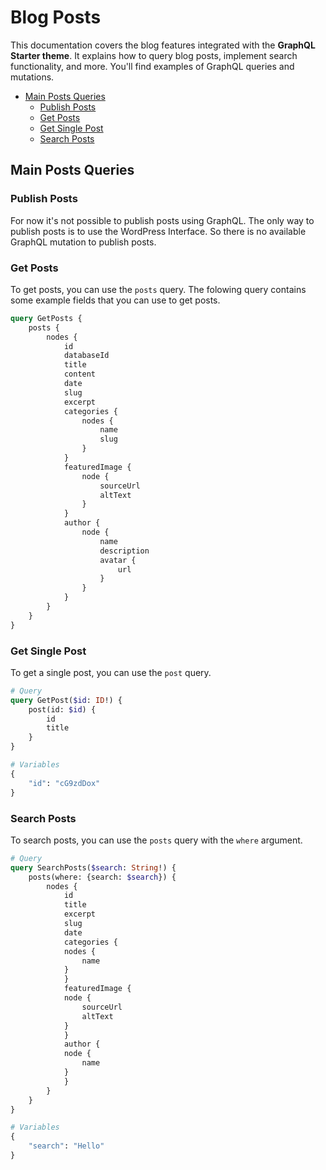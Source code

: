 <h1>Blog Posts</h1>

This documentation covers the blog features integrated with the **GraphQL Starter theme**. It explains how to query blog posts, implement search functionality, and more. You'll find examples of GraphQL queries and mutations.

- [Main Posts Queries](#main-posts-queries)
  - [Publish Posts](#publish-posts)
  - [Get Posts](#get-posts)
  - [Get Single Post](#get-single-post)
  - [Search Posts](#search-posts)

## Main Posts Queries

### Publish Posts

For now it's not possible to publish posts using GraphQL. The only way to publish posts is to use the WordPress Interface.
So there is no available GraphQL mutation to publish posts.

### Get Posts

To get posts, you can use the `posts` query. The folowing query contains some example fields that you can use to get posts.

```graphql
query GetPosts {
    posts {
        nodes {
            id
            databaseId
            title
            content
            date
            slug
            excerpt
            categories {
                nodes {
                    name
                    slug
                }
            }
            featuredImage {
                node {
                    sourceUrl
                    altText
                }
            }
            author {
                node {
                    name
                    description
                    avatar {
                        url
                    }
                }
            }
        }
    }
}
```

### Get Single Post

To get a single post, you can use the `post` query.

```graphql
# Query
query GetPost($id: ID!) {
    post(id: $id) {
        id
        title
    }
}

# Variables
{
    "id": "cG9zdDox"
}
```

### Search Posts

To search posts, you can use the `posts` query with the `where` argument.

```graphql
# Query
query SearchPosts($search: String!) {
    posts(where: {search: $search}) {
        nodes {
            id
            title
            excerpt
            slug
            date
            categories {
            nodes {
                name
            }
            }
            featuredImage {
            node {
                sourceUrl
                altText
            }
            }
            author {
            node {
                name
            }
            }
        }
    }
}

# Variables
{
    "search": "Hello"
}
```
